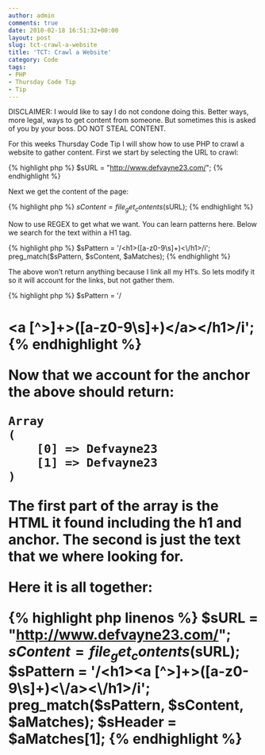 ```yaml
---
author: admin
comments: true
date: 2010-02-18 16:51:32+00:00
layout: post
slug: tct-crawl-a-website
title: 'TCT: Crawl a Website'
category: Code
tags:
- PHP
- Thursday Code Tip
- Tip
---
```


DISCLAIMER: I would like to say I do not condone doing this. Better ways, more legal, ways to get content from someone. But sometimes this is asked of you by your boss. DO NOT STEAL CONTENT.

For this weeks Thursday Code Tip I will show how to use PHP to crawl a website to gather content. First we start by selecting the URL to crawl:

{% highlight php %}
$sURL = "http://www.defvayne23.com/";
{% endhighlight %}

Next we get the content of the page:

{% highlight php %}
$sContent = file_get_contents($sURL);
{% endhighlight %}

<!-- /excerpt -->

Now to use REGEX to get what we want. You can learn patterns here. Below we search for the text within a H1 tag.

{% highlight php %}
$sPattern = '/<h1>([a-z0-9\s]+)<\/h1>/i';
preg_match($sPattern, $sContent, $aMatches);
{% endhighlight %}

The above won’t return anything because I link all my H1′s. So lets modify it so it will account for the links, but not gather them.

{% highlight php %}
$sPattern = '/<h1><a [^>]+>([a-z0-9\s]+)<\/a><\/h1>/i';
{% endhighlight %}

Now that we account for the anchor the above should return:

	Array
	(
	    [0] => Defvayne23
	    [1] => Defvayne23
	)

The first part of the array is the HTML it found including the h1 and anchor. The second is just the text that we where looking for.

Here it is all together:

{% highlight php linenos %}
$sURL = "http://www.defvayne23.com/";
$sContent = file_get_contents($sURL);
$sPattern = '/<h1><a [^>]+>([a-z0-9\s]+)<\/a><\/h1>/i';
preg_match($sPattern, $sContent, $aMatches);
$sHeader = $aMatches[1];
{% endhighlight %}